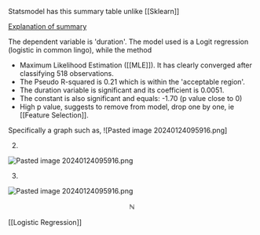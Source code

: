 Statsmodel has this summary table unlike [[Sklearn]]

[Explanation of summary](https://youtu.be/JwUj5M8QY4U?t=658)

The dependent variable is 'duration'. The model used is a Logit regression (logistic in common lingo), while the method 
- Maximum Likelihood Estimation ([[MLE]]). It has clearly converged after classifying 518 observations.
- The Pseudo R-squared is 0.21 which is within the 'acceptable region'.
- The duration variable is significant and its coefficient is 0.0051.
- The constant is also significant and equals: -1.70 (p value close to 0)
- High p value, suggests to remove from model, drop one by one, ie [[Feature Selection]].

Specifically a graph such as,
![Pasted image 20240124095916.png]

2.
![Pasted image 20240124095916.png](../images/Pasted%20image%2020240124095916.png)


3.
![Pasted image 20240124095916.png](../images/Pasted%20image%2020240124095916.png)


$$\mathbb{N}$$

[[Logistic Regression]]